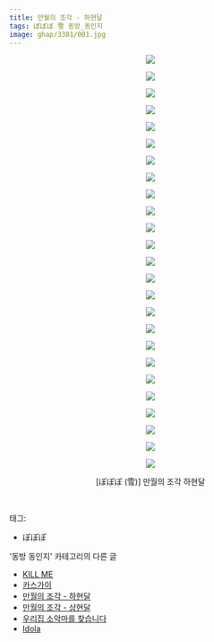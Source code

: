 ```yaml
---
title: 만월의 조각 - 하현달
tags: ぽぽぽ 雪 동방_동인지
image: ghap/3301/001.jpg
---
```

<div class="article">
<p style="text-align: center; clear: none; float: none;"><img src="{{ site.nasurl }}/ghap/3301/001.jpg"/></p>
<p style="text-align: center; clear: none; float: none;"><img src="{{ site.nasurl }}/ghap/3301/002.jpg"/></p>
<p style="text-align: center; clear: none; float: none;"><img src="{{ site.nasurl }}/ghap/3301/003.jpg"/></p>
<p style="text-align: center; clear: none; float: none;"><img src="{{ site.nasurl }}/ghap/3301/004.jpg"/></p>
<p style="text-align: center; clear: none; float: none;"><img src="{{ site.nasurl }}/ghap/3301/005.jpg"/></p>
<p style="text-align: center; clear: none; float: none;"><img src="{{ site.nasurl }}/ghap/3301/006.jpg"/></p>
<p style="text-align: center; clear: none; float: none;"><img src="{{ site.nasurl }}/ghap/3301/007.jpg"/></p>
<p style="text-align: center; clear: none; float: none;"><img src="{{ site.nasurl }}/ghap/3301/008.jpg"/></p>
<p style="text-align: center; clear: none; float: none;"><img src="{{ site.nasurl }}/ghap/3301/009.jpg"/></p>
<p style="text-align: center; clear: none; float: none;"><img src="{{ site.nasurl }}/ghap/3301/010.jpg"/></p>
<p style="text-align: center; clear: none; float: none;"><img src="{{ site.nasurl }}/ghap/3301/011.jpg"/></p>
<p style="text-align: center; clear: none; float: none;"><img src="{{ site.nasurl }}/ghap/3301/012.jpg"/></p>
<p style="text-align: center; clear: none; float: none;"><img src="{{ site.nasurl }}/ghap/3301/013.jpg"/></p>
<p style="text-align: center; clear: none; float: none;"><img src="{{ site.nasurl }}/ghap/3301/014.jpg"/></p>
<p style="text-align: center; clear: none; float: none;"><img src="{{ site.nasurl }}/ghap/3301/015.jpg"/></p>
<p style="text-align: center; clear: none; float: none;"><img src="{{ site.nasurl }}/ghap/3301/016.jpg"/></p>
<p style="text-align: center; clear: none; float: none;"><img src="{{ site.nasurl }}/ghap/3301/017.jpg"/></p>
<p style="text-align: center; clear: none; float: none;"><img src="{{ site.nasurl }}/ghap/3301/018.jpg"/></p>
<p style="text-align: center; clear: none; float: none;"><img src="{{ site.nasurl }}/ghap/3301/019.jpg"/></p>
<p style="text-align: center; clear: none; float: none;"><img src="{{ site.nasurl }}/ghap/3301/020.jpg"/></p>
<p style="text-align: center; clear: none; float: none;"><img src="{{ site.nasurl }}/ghap/3301/021.jpg"/></p>
<p style="text-align: center; clear: none; float: none;"><img src="{{ site.nasurl }}/ghap/3301/022.jpg"/></p>
<p style="text-align: center; clear: none; float: none;"><img src="{{ site.nasurl }}/ghap/3301/023.jpg"/></p>
<p style="text-align: center; clear: none; float: none;"><img src="{{ site.nasurl }}/ghap/3301/024.jpg"/></p>
<p style="text-align: center; clear: none; float: none;"><img src="{{ site.nasurl }}/ghap/3301/025.jpg"/></p>
<p style="text-align: center; clear: none; float: none;">[ぽぽぽ (雪)] 만월의 조각 하현달</p>
<p><br/></p>
</div><div class="tagTrail">
<p>태그: </p>
<ul>
<li>ぽぽぽ</li>
</ul>
</div><div class="another">
<p>'동방 동인지' 카테고리의 다른 글</p>
<ul>
<li><a href="/2017-05-25-ghap_3305">KILL ME</a></li>
<li><a href="/2017-05-25-ghap_3302">카스가이</a></li>
<li><a href="/2017-05-24-ghap_3301">만월의 조각 - 하현달</a></li>
<li><a href="/2017-05-24-ghap_3300">만월의 조각 - 상현달</a></li>
<li><a href="/2017-05-24-ghap_3299">우리집 소악마를 찾습니다</a></li>
<li><a href="/2017-05-24-ghap_3298">Idola</a></li>
</ul>
</div><div class="cb_module cb_fluid">
<div class="cb_wrt cb_profile">
</div><!-- commentList close -->
</div>